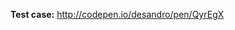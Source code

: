 <!-- Thanks for submitting an issue! All bug reports and problem issues require a **reduced test case**. Create one by forking any one of the CodePen examples from the docs. See guidelines link above. -->

**Test case:** http://codepen.io/desandro/pen/QyrEgX
